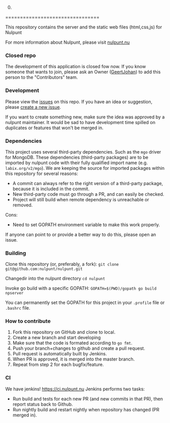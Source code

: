 0.
================================

This repository contains the server and the static web files (html,css,js) for Nulpunt

For more information about Nulpunt, please visit [nulpunt.nu](http://nulpunt.nu)

### Closed repo
The development of this application is closed fow now. If you know someone that wants to join, please ask an Owner ([GeertJohan](mailto:gjr19912@gmail.com)) to add this person to the "Contributors" team.

### Development
Please view the [issues](https://github.com/nulpunt/nulpunt/issues?state=open) on this repo. If you have an idea or suggestion, please [create a new issue](https://github.com/nulpunt/nulpunt/issues/new).

If you want to create something new, make sure the idea was approved by a nulpunt maintainer. It would be sad to have development time spilled on duplicates or features that won't be merged in.

### Dependencies
This project uses several third-party dependencies. Such as the `mgo` driver for MongoDB.
These dependencies (third-party packages) are to be imported by nulpunt code with their fully qualified import name (e.g. `labix.org/v2/mgo`).
We are keeping the source for imported packages within this repository for several reasons:
- A commit can always refer to the right version of a third-party package, because it is included in the commit.
- New third-party code must go through a PR, and can easily be checked.
- Project will still build when remote dependency is unreachable or removed.

Cons:
- Need to set GOPATH environment variable to make this work properly.

If anyone can point to or provide a better way to do this, please open an issue.

### Building
Clone this repository (or, preferably, a fork):
`git clone git@github.com:nulpunt/nulpunt.git`

Changedir into the nulpunt directory
`cd nulpunt`

Invoke go build with a specific GOPATH:
`GOPATH=$(PWD)/gopath go build npserver`

You can permanently set the GOPATH for this project in your `.profile` file or `.bashrc` file.

### How to contribute
1. Fork this repository on GitHub and clone to local.
2. Create a new branch and start developing
3. Make sure that the code is formated according to `go fmt`.
4. Push your branch+changes to github and create a pull request.
5. Pull request is automatically built by Jenkins.
6. When PR is approved, it is merged into the master branch.
7. Repeat from step 2 for each bugfix/feature.

### CI
We have jenkins!
https://ci.nulpunt.nu
Jenkins performs two tasks:
- Run build and tests for each new PR (and new commits in that PR), then report status back to Github.
- Run nightly build and restart nightly when repository has changed (PR merged in).

